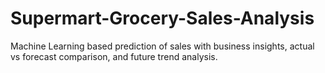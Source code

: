 # Supermart-Grocery-Sales-Analysis
Machine Learning based prediction of sales with business insights, actual vs forecast comparison, and future trend analysis.
